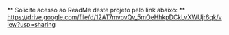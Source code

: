 ** Solicite acesso ao ReadMe deste projeto pelo link abaixo: **
https://drive.google.com/file/d/12AT7mvovQv_5mOeHhkpDCkLvXWUjr6qk/view?usp=sharing

